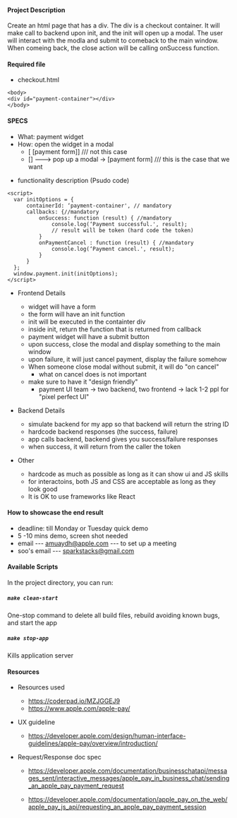#### Project Description
Create an html page that has a div. The div is a checkout container. It will make call to backend upon init, and the init will open up a modal. The user will interact with the modla and submit to comeback to the main window. When comeing back, the close action will be calling onSuccess function. 


#### Required file

  * checkout.html
```
<body>
<div id="payment-container"></div>
</body>
```

#### SPECS
- What: payment widget 
- How: open the widget in a modal
  * [       [payment form]] /// not this case
  * [] ---> pop up a modal -> [payment form] /// this is the case that we want

 * functionality description (Psudo code)

```
<script>  
  var initOptions = {
      containerId: ‘payment-container', // mandatory
      callbacks: {//mandatory
          onSuccess: function (result) { //mandatory
              console.log(‘Payment successful.', result);
              // result will be token (hard code the token)
          }
          onPaymentCancel : function (result) { //mandatory
              console.log(‘Payment cancel.', result);
          }
      }
  };
  window.payment.init(initOptions);    
</script>
```

- Frontend Details
  * widget will have a form
  * the form will have an init function
  * init will be executed in the containter div
  * inside init, return the function that is returned from callback
  * payment widget will have a submit button
  * upon success, close the modal and display something to the main window
  * upon failure, it will just cancel payment, display the failure somehow
  * When someone close modal without submit, it will do "on cancel"
     - what on cancel does is not important
  * make sure to have it "design friendly"
     - payment UI team -> two backend, two frontend -> lack 1-2 ppl for "pixel perfect UI"
  
- Backend Details
  * simulate backend for my app so that backend will return the string ID
  * hardcode backend responses (the success, failure)
  * app calls backend, backend gives you success/failure responses
  * when success, it will return from the caller the token

- Other
  * hardcode as much as possible as long as it can show ui and JS skills
  * for interactoins, both JS and CSS are acceptable as long as they look good
  * It is OK to use frameworks like React
  
#### How to showcase the end result
  * deadline: till Monday or Tuesday quick demo
  * 5 -10 mins demo, screen shot needed
  * email --- amuaydh@apple.com  --- to set up a meeting
  * soo's email --- sparkstacks@gmail.com


#### Available Scripts
In the project directory, you can run:

##### `make clean-start`
One-stop command to delete all build files, rebuild avoiding known bugs, and start the app

##### `make stop-app`
Kills application server


#### Resources
- Resources used
  * https://coderpad.io/MZJGGEJ9
  * https://www.apple.com/apple-pay/

- UX guideline
  * https://developer.apple.com/design/human-interface-guidelines/apple-pay/overview/introduction/

- Request/Response doc spec
  * https://developer.apple.com/documentation/businesschatapi/messages_sent/interactive_messages/apple_pay_in_business_chat/sending_an_apple_pay_payment_request

  * https://developer.apple.com/documentation/apple_pay_on_the_web/apple_pay_js_api/requesting_an_apple_pay_payment_session

